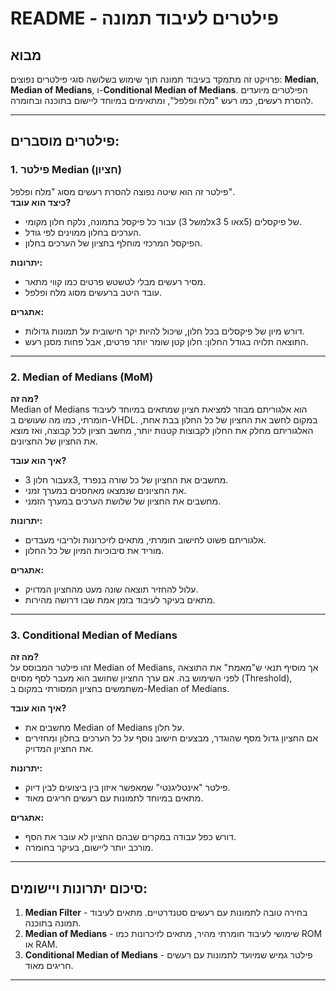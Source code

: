 # README - פילטרים לעיבוד תמונה

## מבוא  
פרויקט זה מתמקד בעיבוד תמונה תוך שימוש בשלושה סוגי פילטרים נפוצים: **Median**, **Median of Medians**, ו-**Conditional Median of Medians**. הפילטרים מיועדים להסרת רעשים, כמו רעש "מלח ופלפל", ומתאימים במיוחד ליישום בתוכנה ובחומרה.

---

## פילטרים מוסברים:

### 1. **פילטר Median (חציון)**  
פילטר זה הוא שיטה נפוצה להסרת רעשים מסוג "מלח ופלפל".  
**כיצד הוא עובד?**  
- עבור כל פיקסל בתמונה, נלקח חלון מקומי (למשל 3x3 או 5x5) של פיקסלים.
- הערכים בחלון ממוינים לפי גודל.
- הפיקסל המרכזי מוחלף בחציון של הערכים בחלון.

**יתרונות:**
- מסיר רעשים מבלי לטשטש פרטים כמו קווי מתאר.
- עובד היטב ברעשים מסוג מלח ופלפל.

**אתגרים:**
- דורש מיון של פיקסלים בכל חלון, שיכול להיות יקר חישובית על תמונות גדולות.
- התוצאה תלויה בגודל החלון: חלון קטן שומר יותר פרטים, אבל פחות מסנן רעש.

---

### 2. **Median of Medians (MoM)**

**מה זה?**  
Median of Medians הוא אלגוריתם מבוזר למציאת חציון שמתאים במיוחד לעיבוד חומרתי, כמו מה שעושים ב-VHDL. במקום לחשב את החציון של כל החלון בבת אחת, האלגוריתם מחלק את החלון לקבוצות קטנות יותר, מחשב חציון לכל קבוצה, ואז מוצא את החציון של החציונים.

**איך הוא עובד?**  
- עבור חלון 3x3, מחשבים את החציון של כל שורה בנפרד.
- את החציונים שנמצאו מאחסנים במערך זמני.
- מחשבים את החציון של שלושת הערכים במערך הזמני.

**יתרונות:**
- אלגוריתם פשוט לחישוב חומרתי, מתאים לזיכרונות ולריבוי מעבדים.
- מוריד את סיבוכיות המיון של כל החלון.

**אתגרים:**
- עלול להחזיר תוצאה שונה מעט מהחציון המדויק.
- מתאים בעיקר לעיבוד בזמן אמת שבו דרושה מהירות.

---

### 3. **Conditional Median of Medians**
**מה זה?**  
זהו פילטר המבוסס על Median of Medians, אך מוסיף תנאי ש"מאמת" את התוצאה לפני השימוש בה. אם ערך החציון שחושב הוא מעבר לסף מסוים (Threshold), משתמשים בחציון המסורתי במקום ב-Median of Medians.

**איך הוא עובד?**  
- מחשבים את Median of Medians על חלון.
- אם החציון גדול מסף שהוגדר, מבצעים חישוב נוסף על כל הערכים בחלון ומחזירים את החציון המדויק.

**יתרונות:**
- פילטר "אינטליגנטי" שמאפשר איזון בין ביצועים לבין דיוק.
- מתאים במיוחד לתמונות עם רעשים חריגים מאוד.

**אתגרים:**
- דורש כפל עבודה במקרים שבהם החציון לא עובר את הסף.
- מורכב יותר ליישום, בעיקר בחומרה.

---

## סיכום יתרונות ויישומים:
1. **Median Filter** - בחירה טובה לתמונות עם רעשים סטנדרטיים. מתאים לעיבוד תמונה בתוכנה.
2. **Median of Medians** - שימושי לעיבוד חומרתי מהיר, מתאים לזיכרונות כמו ROM או RAM.
3. **Conditional Median of Medians** - פילטר גמיש שמיועד לתמונות עם רעשים חריגים מאוד.

---

